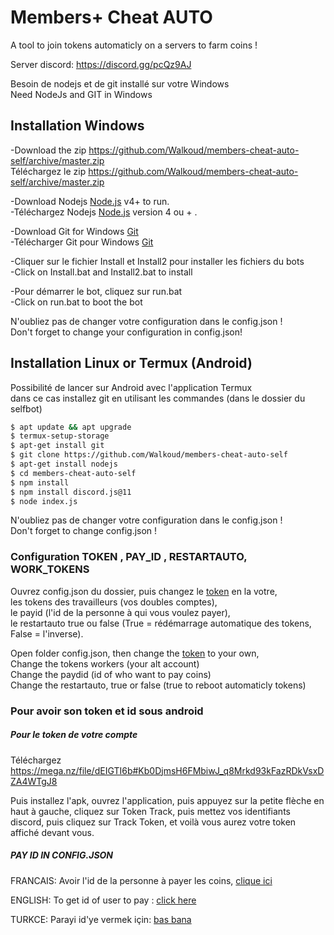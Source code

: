 
# Members+ Cheat AUTO

A tool to join tokens automaticly on a servers to farm coins !

Server discord: https://discord.gg/pcQz9AJ

Besoin de nodejs et de git installé sur votre Windows <br/>
Need NodeJs and GIT in Windows


## Installation Windows
-Download the zip https://github.com/Walkoud/members-cheat-auto-self/archive/master.zip <br/>
Téléchargez le zip https://github.com/Walkoud/members-cheat-auto-self/archive/master.zip <br/>

-Download Nodejs [Node.js](https://nodejs.org/) v4+ to run. <br/>
-Téléchargez Nodejs  [Node.js](https://nodejs.org/) version 4 ou + .

-Download Git for Windows [Git](https://git-scm.com/download/win) <br/>
-Télécharger Git pour Windows [Git](https://git-scm.com/download/win) 

-Cliquer sur le fichier Install et Install2 pour installer les fichiers du bots <br/>
-Click on Install.bat and Install2.bat to install  <br/>

-Pour démarrer le bot, cliquez sur run.bat <br/>
-Click on run.bat to boot the bot <br/>

N'oubliez pas de changer votre configuration dans le config.json !<br/>
Don't forget to change your configuration in config.json!

## Installation Linux or Termux (Android)
Possibilité de lancer sur Android avec l'application Termux <br/>
dans ce cas installez git en utilisant les commandes (dans le dossier du selfbot)
```sh
$ apt update && apt upgrade
$ termux-setup-storage
$ apt-get install git
$ git clone https://github.com/Walkoud/members-cheat-auto-self
$ apt-get install nodejs
$ cd members-cheat-auto-self
$ npm install
$ npm install discord.js@11
$ node index.js
```
N'oubliez pas de changer votre configuration dans le config.json ! <br/>
Don't forget to change config.json !

### Configuration TOKEN , PAY_ID , RESTARTAUTO,  WORK_TOKENS

Ouvrez config.json du dossier, puis changez le [token](https://youtu.be/2GBOYptubk4) en la votre, <br/>
les tokens des travailleurs (vos doubles comptes), <br/>
le payid (l'id de la personne à qui vous voulez payer), <br/>
le restartauto true ou false (True = rédémarrage automatique des tokens, False = l'inverse).

Open folder config.json, then change the [token](https://youtu.be/2GBOYptubk4) to your own, <br/>
Change the tokens workers (your alt account) <br/>
Change the paydid (id of who want to pay coins) <br/>
Change the restartauto, true or false (true to reboot automaticly tokens) <br/>




### Pour avoir son token et id sous android
 
 ##### Pour le token de votre compte
 
Téléchargez https://mega.nz/file/dEIGTI6b#Kb0DjmsH6FMbiwJ_q8Mrkd93kFazRDkVsxDZA4WTgJ8

Puis installez l'apk, ouvrez l'application, puis appuyez sur la petite flèche en haut à gauche, cliquez sur Token Track, puis mettez vos identifiants discord, puis cliquez sur Track Token, et voilà vous aurez votre token affiché devant vous.

##### PAY ID IN CONFIG.JSON

FRANCAIS: Avoir l'id de la personne à payer les coins, [clique ici](https://support.discord.com/hc/fr/articles/206346498-O%C3%B9-trouver-l-ID-de-mon-compte-utilisateur-serveur-message-#:~:text=Pour%20l%27ID%20d%27un,la%20zone%20du%20message%20textuel)

ENGLISH: To get id of user to pay : [click here](https://support.discord.com/hc/en-us/articles/206346498-Where-can-I-find-my-User-Server-Message-ID-)

TURKCE: Parayi id'ye vermek için: [bas bana](https://support.discord.com/hc/tr/articles/206346498-Kullan%C4%B1c%C4%B1-Sunucu-Mesaj-ID-sini-Nerden-Bulurum-)
